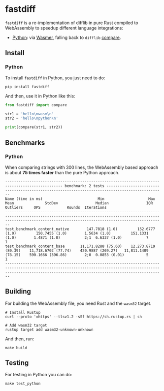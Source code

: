 # fastdiff

`fastdiff` is a re-implementation of difflib in pure Rust compiled to WebAssembly to speedup different language integrations:

* [Python](https://github.com/syrusakbary/fastdiff/tree/master/python): via [Wasmer](https://github.com/wasmerio/python-ext-wasm), falling back to `difflib` [compare](https://docs.python.org/3/library/difflib.html#difflib.Differ.compare).


## Install

### Python
To install `fastdiff` in Python, you just need to do:

```shell
pip install fastdiff
```

And then, use it in Python like this:
```python
from fastdiff import compare

str1 = 'hello\nwasm\n'
str2 = 'hello\npython\n'

print(compare(str1, str2))
```

## Benchmarks

### Python

When comparing strings with 300 lines, the WebAssembly based approach is about **75 times faster** than the pure Python approach.

```
------------------------------------------------------------------------------------------------ benchmark: 2 tests ------------------------------------------------------------------------------------------------
Name (time in ms)                         Min                    Max                   Mean              StdDev                 Median                 IQR            Outliers     OPS            Rounds  Iterations
--------------------------------------------------------------------------------------------------------------------------------------------------------------------------------------------------------------------
test_benchmark_content_native        147.7818 (1.0)         152.6777 (1.0)         150.7455 (1.0)        1.5634 (1.0)         151.1331 (1.0)        1.4871 (1.0)           2;1  6.6337 (1.0)           7           1
test_benchmark_content_base       11,171.8288 (75.60)    12,273.8719 (80.39)    11,718.6702 (77.74)    420.9887 (269.27)   11,811.1409 (78.15)    590.1666 (396.86)        2;0  0.0853 (0.01)          5           1
--------------------------------------------------------------------------------------------------------------------------------------------------------------------------------------------------------------------
```

## Building

For building the WebAssembly file, you need Rust and the `wasm32` target.

```
# Install Rustup
curl --proto '=https' --tlsv1.2 -sSf https://sh.rustup.rs | sh

# Add wasm32 target
rustup target add wasm32-unknown-unknown
```

And then, run:

```
make build
```

## Testing

For testing in Python you can do:

```
make test_python
```
